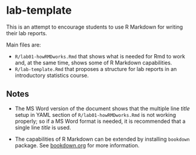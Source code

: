 # lab-template

This is an attempt to encourage students to use R Markdown for writing their lab reports.

Main files are:

-   `R/lab01-howRMDworks.Rmd` that shows what is needed for Rmd to work and, at the same time, shows some of R Markdown capabilities.
-   `R/lab-template.Rmd` that proposes a structure for lab reports in an introductory statistics course.

## Notes
- The MS Word version of the document shows that the multiple line *title* setup in YAML section of `R/lab01-howRMDworks.Rmd` is not working properly; so if a MS Word format is needed, it is recommended that a single line *title* is used.

- The capabilities of R Markdown can be extended by installing `bookdown` package. See [bookdown.org](https://bookdown.org/) for more information.
